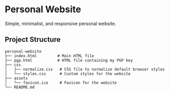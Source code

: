 # Personal Website

Simple, minimalist, and responsive personal website.

## Project Structure

```
personal-website
├── index.html         # Main HTML file
├── pgp.html           # HTML file containing my PGP key
├── css
│   ├── normalize.css   # CSS file to normalize default browser styles
│   └── styles.css      # Custom styles for the website
├── assets
│   └── favicon.ico     # Favicon for the website
└── README.md
```

